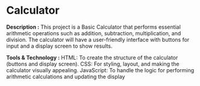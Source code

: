 # Calculator
**Description :** This project is a Basic Calculator that performs essential arithmetic operations such as addition, subtraction, multiplication, and division. The calculator will have a user-friendly interface with buttons for input and a display screen to show results.

**Tools & Technology :**
HTML: To create the structure of the
calculator (buttons and display screen).
CSS: For styling, layout, and making the
calculator visually appealing.
JavaScript: To handle the logic for
performing arithmetic calculations and
updating the display
